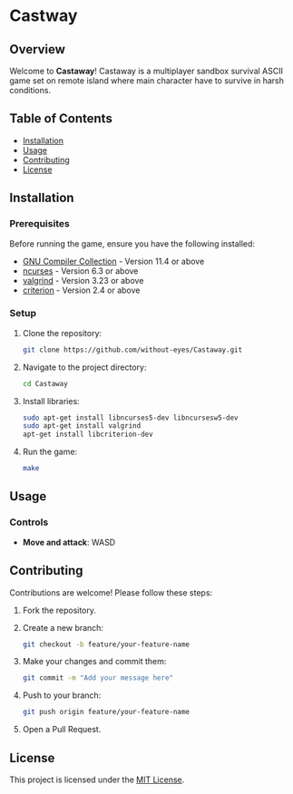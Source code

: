 # Castway

## Overview

Welcome to **Castaway**! Castaway is a multiplayer sandbox survival ASCII game set on remote island where main character have to survive in harsh conditions.

## Table of Contents

- [Installation](#installation)
- [Usage](#usage)
- [Contributing](#contributing)
- [License](#license)

## Installation

### Prerequisites

Before running the game, ensure you have the following installed:

- [GNU Compiler Collection](https://gcc.gnu.org/) - Version 11.4 or above
- [ncurses](https://invisible-island.net/ncurses/) - Version 6.3 or above
- [valgrind](https://valgrind.org/) - Version 3.23 or above
- [criterion](https://criterion.readthedocs.io/en/master/intro.html) - Version 2.4 or above


### Setup

1. Clone the repository:

    ```bash
    git clone https://github.com/without-eyes/Castaway.git
    ```

2. Navigate to the project directory:

    ```bash
    cd Castaway
    ```

3. Install libraries:

    ```bash
    sudo apt-get install libncurses5-dev libncursesw5-dev
    sudo apt-get install valgrind
    apt-get install libcriterion-dev
    ```

4. Run the game:

    ```bash
    make
    ```

## Usage

### Controls

- **Move and attack**: WASD

## Contributing

Contributions are welcome! Please follow these steps:

1. Fork the repository.
2. Create a new branch:

    ```bash
    git checkout -b feature/your-feature-name
    ```

3. Make your changes and commit them:

    ```bash
    git commit -m "Add your message here"
    ```

4. Push to your branch:

    ```bash
    git push origin feature/your-feature-name
    ```

5. Open a Pull Request.

## License

This project is licensed under the [MIT License](LICENSE).
